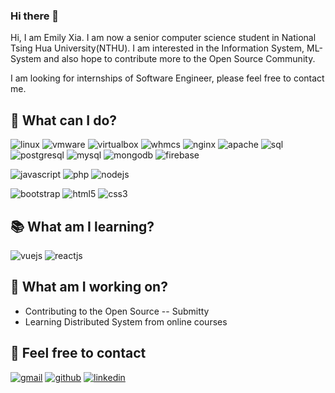 ### Hi there 👋

Hi, I am Emily Xia. I am now a senior computer science student in National Tsing Hua University(NTHU). 
I am interested in the Information System, ML-System and also hope to contribute more to the Open Source Community.

I am looking for internships of Software Engineer, please feel free to contact me. 

## 💪 What can I do?

![linux](https://img.shields.io/badge/Linux-ccc?style=flat&logo=linux&logoColor=black)
![vmware](https://img.shields.io/badge/VMWare-607078?style=flat&logo=vmware&logoColor=white)
![virtualbox](https://img.shields.io/badge/VirtualBox-183A61?style=flat&logo=virtualbox&logoColor=white)
![whmcs](https://img.shields.io/badge/WHMCS-333?style=flat&logo=whmcs&logoColor=white)
![nginx](https://img.shields.io/badge/nginx-269539?style=flat&logo=nginx&logoColor=white)
![apache](https://img.shields.io/badge/apache-D22128?style=flat&logo=apache&logoColor=white)
![sql](https://img.shields.io/badge/SQL-CC2927?style=flat&logo=microsoft-sql-server&logoColor=white)
![postgresql](https://img.shields.io/badge/PostgreSQL-336791?style=flat&logo=PostgreSQL&logoColor=white)
![mysql](https://img.shields.io/badge/MySQL-4479A1?style=flat&logo=MySQL&logoColor=white)
![mongodb](https://img.shields.io/badge/MongoDB-47A248?style=flat&logo=MongoDB&logoColor=white)
![firebase](https://img.shields.io/badge/Firebase-FFCA28?style=flat&logo=firebase&logoColor=black)

![javascript](https://img.shields.io/badge/Javascript-F7DF1E?style=flat&logo=javascript&logoColor=1d1d1d)
![php](https://img.shields.io/badge/PHP-777BB4?style=flat&logo=php&logoColor=white)
![nodejs](https://img.shields.io/badge/Node.JS-339933?style=flat&logo=node.js&logoColor=white)

![bootstrap](https://img.shields.io/badge/Bootstrap-7952B3?style=flat&logo=bootstrap&logoColor=white)
![html5](https://img.shields.io/badge/HTML-E34F26?style=flat&logo=html5&logoColor=white)
![css3](https://img.shields.io/badge/CSS-1572B6?style=flat&logo=css3&logoColor=white)

## 📚 What am I learning?
![vuejs](https://img.shields.io/badge/VueJS-4FC08D?style=flat&logo=vue.js&logoColor=white)
![reactjs](https://img.shields.io/badge/ReactJS-0095D5?style=flat&logo=react&logoColor=white)


## 🚀 What am I working on?

* Contributing to the Open Source -- Submitty
* Learning Distributed System from online courses

## 👋 Feel free to contact

[![gmail](https://img.shields.io/badge/Gmail-D14836?style=for-the-badge&logo=gmail&logoColor=white)](x1204585568@gmail.com)
[![github](https://img.shields.io/badge/GitHub-100000?style=for-the-badge&logo=github&logoColor=0af)](https://github.com/Xiayucheng1212)
[![linkedin](https://img.shields.io/badge/Linkedin-0af?style=for-the-badge&logo=linkedin&logoColor=fff)](https://www.linkedin.com/in/yu-cheng-xia-630800201?lipi=urn%3Ali%3Apage%3Ad_flagship3_profile_view_base_contact_details%3BmiOEwwU1QMO%2FxemAU5LCAw%3D%3D)

<!--
**Xiayucheng1212/Xiayucheng1212** is a ✨ _special_ ✨ repository because its `README.md` (this file) appears on your GitHub profile.

Here are some ideas to get you started:

- 🔭 I’m currently working on ...
- 🌱 I’m currently learning ...
- 👯 I’m looking to collaborate on ...
- 🤔 I’m looking for help with ...
- 💬 Ask me about ...
- 📫 How to reach me: ...
- 😄 Pronouns: ...
- ⚡ Fun fact: ...
-->
